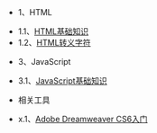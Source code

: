 * 1、HTML
 - 1.1、[HTML基础知识](1.1.md)
 - 1.2、[HTML转义字符](1.2.md)
* 3、JavaScript
 - 3.1、[JavaScript基础知识](3.1.md)
* 相关工具
 - x.1、[Adobe Dreamweaver CS6入门](x.1.md)
